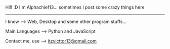 Hi!! :D
I'm Alphachief13... sometimes i post some crazy things here

-------------------------------------------------------
I know --> Web, Desktop and some other program stuffs... 

Main Languages --> Python and JavaScript

Contact me, use -->  itzvicttor13@gmail.com
